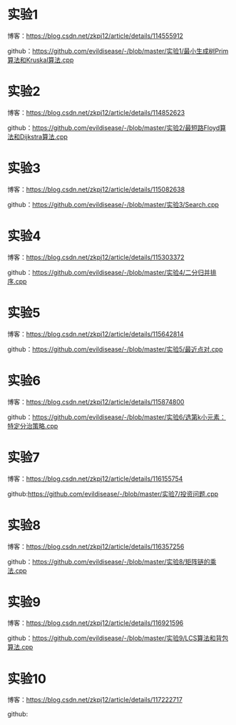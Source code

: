 # 实验1

博客：https://blog.csdn.net/zkpj12/article/details/114555912

github：https://github.com/evildisease/-/blob/master/实验1/最小生成树Prim算法和Kruskal算法.cpp

# 实验2

博客：https://blog.csdn.net/zkpj12/article/details/114852623

github：https://github.com/evildisease/-/blob/master/实验2/最短路Floyd算法和Dijkstra算法.cpp

# 实验3

博客：https://blog.csdn.net/zkpj12/article/details/115082638

github：https://github.com/evildisease/-/blob/master/实验3/Search.cpp

# 实验4

博客：https://blog.csdn.net/zkpj12/article/details/115303372

github：https://github.com/evildisease/-/blob/master/实验4/二分归并排序.cpp

# 实验5

博客：https://blog.csdn.net/zkpj12/article/details/115642814

github：https://github.com/evildisease/-/blob/master/实验5/最近点对.cpp

# 实验6

博客：https://blog.csdn.net/zkpj12/article/details/115874800

github：https://github.com/evildisease/-/blob/master/实验6/选第k小元素：特定分治策略.cpp

# 实验7

博客：https://blog.csdn.net/zkpj12/article/details/116155754

github:https://github.com/evildisease/-/blob/master/实验7/投资问题.cpp

# 实验8

博客：https://blog.csdn.net/zkpj12/article/details/116357256

github：https://github.com/evildisease/-/blob/master/实验8/矩阵链的乘法.cpp

# 实验9

博客：https://blog.csdn.net/zkpj12/article/details/116921596

github：https://github.com/evildisease/-/blob/master/实验9/LCS算法和背包算法.cpp

# 实验10

博客：https://blog.csdn.net/zkpj12/article/details/117222717

github: